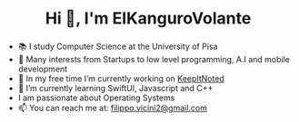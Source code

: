 <h1 align="center">Hi 👋, I'm ElKanguroVolante</h1>
<h3 align="center"></h3>

- 📚 I study Computer Science at the University of Pisa
- 👀 Many interests from Startups to low level programming, A.I and mobile development 
- 🔭 In my free time I’m currently working on <a href="https://www.keepitnoted.app/">KeepItNoted</a>
- 🌱 I’m currently learning SwiftUI, Javascript and C++
-  I am passionate about Operating Systems
- 📫 You can reach me at: filippo.vicini2@gmail.com


<!--
**FilippoVicini/FilippoVicini** is a ✨ _special_ ✨ repository because its `README.md` (this file) appears on your GitHub profile.

Here are some ideas to get you started:

- 🔭 I’m currently working on ...
- 🌱 I’m currently learning ...
- 👯 I’m looking to collaborate on ...
- 🤔 I’m looking for help with ...
- 💬 Ask me about ...
- 📫 How to reach me: ...
- 😄 Pronouns: ...
- ⚡ Fun fact: ...
-->
